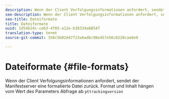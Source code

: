 ```yaml
---
description: Wenn der Client Verfolgungsinformationen anfordert, sendet der Manifestserver eine formatierte Datei zurück. Format und Inhalt hängen vom Wert des Parameters pttrackingversion der Abfrage ab
seo-description: Wenn der Client Verfolgungsinformationen anfordert, sendet der Manifestserver eine formatierte Datei zurück. Format und Inhalt hängen vom Wert des Parameters pttrackingversion der Abfrage ab
seo-title: Dateiformate
title: Dateiformate
uuid: 1d54b24c-ceb3-4f05-a12e-b38334a68547
translation-type: tm+mt
source-git-commit: 358c5b02d47f23a6adbc98e457e56c8220cae6e9

---
```



# Dateiformate {#file-formats}

Wenn der Client Verfolgungsinformationen anfordert, sendet der Manifestserver eine formatierte Datei zurück. Format und Inhalt hängen vom Wert des Parameters Abfrage ab `pttrackingversion`